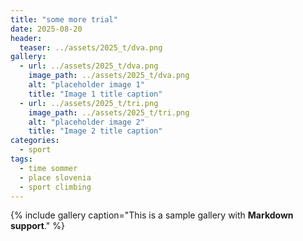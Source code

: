 ```yaml
---
title: "some more trial"
date: 2025-08-20
header:
  teaser: ../assets/2025_t/dva.png
gallery:
  - url: ../assets/2025_t/dva.png
    image_path: ../assets/2025_t/dva.png
    alt: "placeholder image 1"
    title: "Image 1 title caption"
  - url: ../assets/2025_t/tri.png
    image_path: ../assets/2025_t/tri.png
    alt: "placeholder image 2"
    title: "Image 2 title caption"
categories:
  - sport
tags:
  - time sommer
  - place slovenia
  - sport climbing
---
```


{% include gallery caption="This is a sample gallery with **Markdown support**." %}
